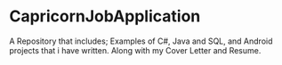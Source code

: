 # CapricornJobApplication
A Repository that includes; Examples of C#, Java and SQL, and Android projects that i have written. Along with my Cover Letter and Resume.
